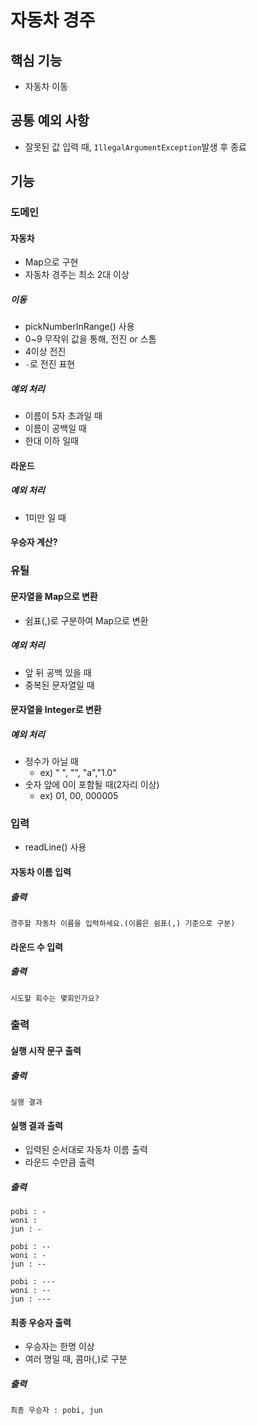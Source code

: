 # 자동차 경주

## 핵심 기능
- 자동차 이동

## 공통 예외 사항
- 잘못된 값 입력 때, `IllegalArgumentException`발생 후 종료
## 기능

### 도메인

#### 자동차 
- Map으로 구현
- 자동차 경주는 최소 2대 이상

##### 이동
- pickNumberInRange() 사용
- 0~9 무작위 값을 통해, 전진 or 스톰
- 4이상 전진
- `-`로 전진 표현

##### 예외 처리
- 이름이 5자 초과일 때
- 이름이 공백일 때
- 한대 이하 일때


#### 라운드 
##### 예외 처리
- 1미만 일 때

#### 우승자 계산?

### 유틸
#### 문자열을 Map으로 변환
- 쉼표(,)로 구분하여 Map으로 변환
##### 예외 처리
- 앞 뒤 공백 있을 때
- 중복된 문자열일 때

#### 문자열을 Integer로 변환
##### 예외 처리
- 정수가 아닐 때
  - ex) " ", "", "a","1.0"
- 숫자 앞에 0이 포함될 때(2자리 이상)
  - ex) 01, 00, 000005

### 입력
- readLine() 사용
#### 자동차 이름 입력
##### 출력
```
경주할 자동차 이름을 입력하세요.(이름은 쉼표(,) 기준으로 구분)
```

#### 라운드 수 입력
##### 출력
```
시도할 회수는 몇회인가요?
```

### 출력
#### 실행 시작 문구 출력
##### 출력
```
실행 결과
```

#### 실행 결과 출력
- 입력된 순서대로 자동차 이름 출력
- 라운드 수만큼 출력
##### 출력
```
pobi : -
woni : 
jun : -

pobi : --
woni : -
jun : --

pobi : ---
woni : --
jun : ---
```

#### 최종 우승자 출력
- 우승자는 한명 이상
- 여러 명일 때, 콤마(,)로 구분
##### 출력
```
최종 우승자 : pobi, jun
```

